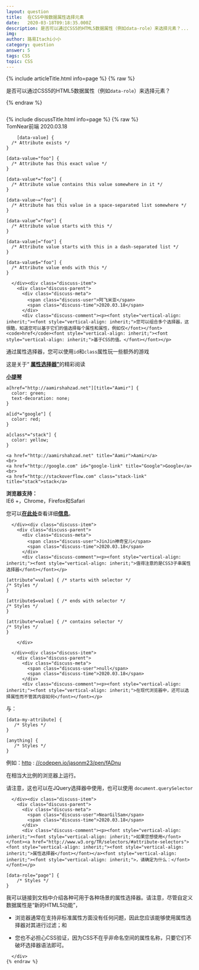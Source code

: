 ```yaml
---
layout: question
title:  在CSS中按数据属性选择元素
date:   2020-03-18T09:18:35.000Z
description: 是否可以通过CSS5的HTML5数据属性（例如data-role）来选择元素？...
img: 
author: 路易Itachi小小
category: question
answer: 5
tags: CSS
topic: CSS
---
```

<div class="article-root">
  <div class="article">
    {% include articleTitle.html info=page %}
    {% raw %}
    <div class="article-content"><p><font style="vertical-align: inherit;"><font style="vertical-align: inherit;">是否可以通过CSS5的HTML5数据属性（例如</font></font><code>data-role</code><font style="vertical-align: inherit;"><font style="vertical-align: inherit;">）</font><font style="vertical-align: inherit;">来选择元素</font><font style="vertical-align: inherit;">？</font></font></p></div>
    {% endraw %}
  </div>
  <p style="height: 0;width:0;overflow: hidden;"> 第2109篇《在CSS中按数据属性选择元素》来自Winter(https://github.com/aiyld/aiyld.github.io)的站点</p>
  <div class="discuss-wrapper">
    {% include discussTitle.html info=page %}
    {% raw %}
    <div class="discuss-item">
        <div class="discuss-parent">
          <div class="discuss-meta">
            <span class="discuss-user">TomNear前端</span>
            <span class="discuss-time">2020.03.18</span>
          </div>
          <div class="discuss-comment"><pre><code>    [data-value] {<font></font>
  /* Attribute exists */<font></font>
}<font></font>
<font></font>
[data-value="foo"] {<font></font>
  /* Attribute has this exact value */<font></font>
}<font></font>
<font></font>
[data-value*="foo"] {<font></font>
  /* Attribute value contains this value somewhere in it */<font></font>
}<font></font>
<font></font>
[data-value~="foo"] {<font></font>
  /* Attribute has this value in a space-separated list somewhere */<font></font>
}<font></font>
<font></font>
[data-value^="foo"] {<font></font>
  /* Attribute value starts with this */<font></font>
}<font></font>
<font></font>
[data-value|="foo"] {<font></font>
  /* Attribute value starts with this in a dash-separated list */<font></font>
}<font></font>
<font></font>
[data-value$="foo"] {<font></font>
  /* Attribute value ends with this */<font></font>
}<font></font>
</code></pre></div>
        </div>
        
      </div><div class="discuss-item">
        <div class="discuss-parent">
          <div class="discuss-meta">
            <span class="discuss-user">阿飞米亚</span>
            <span class="discuss-time">2020.03.18</span>
          </div>
          <div class="discuss-comment"><p><font style="vertical-align: inherit;"><font style="vertical-align: inherit;">您可以组合多个选择器，这很酷，知道您可以基于它们的值选择每个属性和属性，例如仅</font></font><code>href</code><font style="vertical-align: inherit;"><font style="vertical-align: inherit;">基于CSS的值。</font></font></p>

<p><font style="vertical-align: inherit;"><font style="vertical-align: inherit;">通过属性选择器，您可以使用</font></font><code>id</code><font style="vertical-align: inherit;"><font style="vertical-align: inherit;">和</font></font><code>class</code><font style="vertical-align: inherit;"><font style="vertical-align: inherit;">属性</font><font style="vertical-align: inherit;">玩一些额外的游戏</font></font></p>

<p><font style="vertical-align: inherit;"><font style="vertical-align: inherit;">这是关于“ </font><strong><a href="https://css-tricks.com/attribute-selectors/" rel="noreferrer"><font style="vertical-align: inherit;">属性选择器”</font></a></strong><font style="vertical-align: inherit;">的精彩阅读</font></font><strong><a href="https://css-tricks.com/attribute-selectors/" rel="noreferrer"><font style="vertical-align: inherit;"></font></a></strong></p>

<p><strong><a href="https://jsfiddle.net/Lgy6utts/1/" rel="noreferrer"><font style="vertical-align: inherit;"><font style="vertical-align: inherit;">小提琴</font></font></a></strong></p>

<p></p><div class="snippet" data-lang="js" data-hide="false" data-console="true" data-babel="false">
<div class="snippet-code">
<pre class="snippet-code-css lang-css prettyprint-override"><code>a[href="http://aamirshahzad.net"][title="Aamir"] {<font></font>
  color: green;<font></font>
  text-decoration: none;<font></font>
}<font></font>
<font></font>
a[id*="google"] {<font></font>
  color: red;<font></font>
}<font></font>
<font></font>
a[class*="stack"] {<font></font>
  color: yellow;<font></font>
}</code></pre>
<pre class="snippet-code-html lang-html prettyprint-override"><code>&lt;a href="http://aamirshahzad.net" title="Aamir"&gt;Aamir&lt;/a&gt;<font></font>
&lt;br&gt;<font></font>
&lt;a href="http://google.com" id="google-link" title="Google"&gt;Google&lt;/a&gt;<font></font>
&lt;br&gt;<font></font>
&lt;a href="http://stackoverflow.com" class="stack-link" title="stack"&gt;stack&lt;/a&gt;</code></pre>
</div>
</div>
<p></p>

<p><strong><font style="vertical-align: inherit;"><font style="vertical-align: inherit;">浏览器支持：</font></font></strong><br><font style="vertical-align: inherit;"><font style="vertical-align: inherit;"> 
IE6 +，Chrome，Firefox和Safari</font></font></p>

<p><font style="vertical-align: inherit;"><font style="vertical-align: inherit;">您可以</font></font><strong><a href="http://caniuse.com/#feat=css-sel2" rel="noreferrer"><font style="vertical-align: inherit;"><font style="vertical-align: inherit;">在此处</font></font></a></strong><font style="vertical-align: inherit;"><font style="vertical-align: inherit;">查看详细</font><strong><a href="http://caniuse.com/#feat=css-sel2" rel="noreferrer"><font style="vertical-align: inherit;">信息</font></a></strong><font style="vertical-align: inherit;">。</font></font></p></div>
        </div>
        
      </div><div class="discuss-item">
        <div class="discuss-parent">
          <div class="discuss-meta">
            <span class="discuss-user">JinJin神奇宝儿</span>
            <span class="discuss-time">2020.03.18</span>
          </div>
          <div class="discuss-comment"><p><font style="vertical-align: inherit;"><font style="vertical-align: inherit;">值得注意的是CSS3子串属性选择器</font></font></p>

<pre><code>[attribute^=value] { /* starts with selector */<font></font>
/* Styles */<font></font>
}<font></font>
<font></font>
[attribute$=value] { /* ends with selector */<font></font>
/* Styles */<font></font>
}<font></font>
<font></font>
[attribute*=value] { /* contains selector */<font></font>
/* Styles */<font></font>
}<font></font>
</code></pre></div>
        </div>
        
      </div><div class="discuss-item">
        <div class="discuss-parent">
          <div class="discuss-meta">
            <span class="discuss-user">null</span>
            <span class="discuss-time">2020.03.18</span>
          </div>
          <div class="discuss-comment"><p><font style="vertical-align: inherit;"><font style="vertical-align: inherit;">在现代浏览器中，还可以选择属性而不管其内容如何</font></font></p>

<p><font style="vertical-align: inherit;"><font style="vertical-align: inherit;">与：  </font></font></p>

<pre><code>[data-my-attribute] {<font></font>
   /* Styles */<font></font>
}<font></font>
<font></font>
[anything] {<font></font>
   /* Styles */<font></font>
}<font></font>
</code></pre>

<p><font style="vertical-align: inherit;"><font style="vertical-align: inherit;">例如：</font><a href="http://codepen.io/jasonm23/pen/fADnu" rel="noreferrer"><font style="vertical-align: inherit;">http</font></a><font style="vertical-align: inherit;"> : </font></font><a href="http://codepen.io/jasonm23/pen/fADnu" rel="noreferrer"><font style="vertical-align: inherit;"><font style="vertical-align: inherit;">//codepen.io/jasonm23/pen/fADnu</font></font></a></p>

<p><font style="vertical-align: inherit;"><font style="vertical-align: inherit;">在相当大比例的浏览器上运行。</font></font></p>

<p><font style="vertical-align: inherit;"><font style="vertical-align: inherit;">请注意，这也可以在JQuery选择器中使用，也可以使用 </font></font><code>document.querySelector</code></p></div>
        </div>
        
      </div><div class="discuss-item">
        <div class="discuss-parent">
          <div class="discuss-meta">
            <span class="discuss-user">NearGilSam</span>
            <span class="discuss-time">2020.03.18</span>
          </div>
          <div class="discuss-comment"><p><font style="vertical-align: inherit;"><font style="vertical-align: inherit;">如果您想使用</font></font><a href="http://www.w3.org/TR/selectors/#attribute-selectors"><font style="vertical-align: inherit;"><font style="vertical-align: inherit;">属性选择器</font></font></a><font style="vertical-align: inherit;"><font style="vertical-align: inherit;">，请确定为什么：</font></font></p>

<pre><code>[data-role="page"] {<font></font>
    /* Styles */<font></font>
}<font></font>
</code></pre>

<p><font style="vertical-align: inherit;"><font style="vertical-align: inherit;">我可以链接到文档中介绍各种可用于各种场景的属性选择器。</font><font style="vertical-align: inherit;">请注意，尽管自定义数据属性是“新的HTML5功能”，</font></font></p>

<ul>
<li><p><font style="vertical-align: inherit;"><font style="vertical-align: inherit;">浏览器通常在支持非标准属性方面没有任何问题，因此您应该能够使用属性选择器对其进行过滤；</font><font style="vertical-align: inherit;">和</font></font></p></li>
<li><p><font style="vertical-align: inherit;"><font style="vertical-align: inherit;">您也不必担心CSS验证，因为CSS不在乎非命名空间的属性名称，只要它们不破坏选择器语法即可。</font></font></p></li>
</ul></div>
        </div>
        
      </div>
    {% endraw %}
  </div>
<div>
